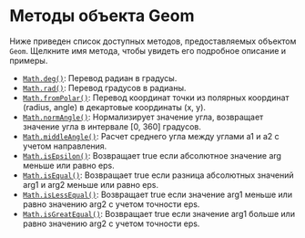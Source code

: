 # Методы объекта Geom
Ниже приведен список доступных методов, предоставляемых объектом `Geom`. Щелкните имя метода, чтобы увидеть его подробное описание и примеры.

- [`Math.deg()`](deg.md): Перевод радиан в градусы.
- [`Math.rad()`](rad.md): Перевод градусов в радианы.
- [`Math.fromPolar()`](fromPolar.md): Перевод координат точки из полярных координат (radius, angle) в декартовые координаты (x, y).
- [`Math.normAngle()`](normAngle.md): Нормализирует значение угла, возвращает значение угла в интервале [0, 360] градусов.
- [`Math.middleAngle()`](middleAngle.md): Расчет среднего угла между углами a1 и a2 с учетом направления.
- [`Math.isEpsilon()`](isEpsilon.md): Возвращает true если абсолютное значение arg меньше или равно eps.
- [`Math.isEqual()`](isEqual.md): Возвращает true если разница абсолютных значений arg1 и arg2 меньше или равно eps.
- [`Math.isLessEqual()`](isLessEqual.md): Возвращает true если значение arg1 меньше или равно значению arg2 с учетом точности eps.
- [`Math.isGreatEqual()`](isGreatEqual.md): Возвращает true если значение arg1 больше или равно значению arg2 с учетом точности eps.
